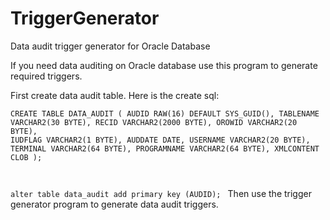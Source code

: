 # TriggerGenerator
Data audit trigger generator for Oracle Database

If you need data auditing on Oracle database use this program to generate required triggers.<br/>

First create data audit table. Here is the create sql:<br/>
<code>
CREATE TABLE DATA_AUDIT
(
  AUDID        RAW(16) DEFAULT SYS_GUID(),
  TABLENAME    VARCHAR2(30 BYTE),
  RECID        VARCHAR2(2000 BYTE),
  OROWID       VARCHAR2(20 BYTE),
  IUDFLAG      VARCHAR2(1 BYTE),
  AUDDATE      DATE,
  USERNAME     VARCHAR2(20 BYTE),
  TERMINAL     VARCHAR2(64 BYTE),
  PROGRAMNAME  VARCHAR2(64 BYTE),
  XMLCONTENT   CLOB
);

alter table data_audit add primary key (AUDID);
</code>
Then use the trigger generator program to generate data audit triggers.

